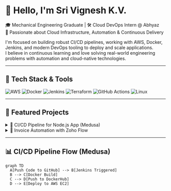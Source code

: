 # 👋 Hello, I'm Sri Vignesh K.V.

🎓 Mechanical Engineering Graduate | 🛠️ Cloud DevOps Intern @ Abhyaz  
🚀 Passionate about Cloud Infrastructure, Automation & Continuous Delivery

I'm focused on building robust CI/CD pipelines, working with AWS, Docker, Jenkins, and modern DevOps tooling to deploy and scale applications.  
I believe in continuous learning and love solving real-world engineering problems with automation and cloud-native technologies.

---

## 🧰 Tech Stack & Tools

![AWS](https://img.shields.io/badge/AWS-FF9900?style=for-the-badge&logo=amazonaws&logoColor=white)
![Docker](https://img.shields.io/badge/Docker-2496ED?style=for-the-badge&logo=docker&logoColor=white)
![Jenkins](https://img.shields.io/badge/Jenkins-D24939?style=for-the-badge&logo=jenkins&logoColor=white)
![Terraform](https://img.shields.io/badge/Terraform-7B42BC?style=for-the-badge&logo=terraform&logoColor=white)
![GitHub Actions](https://img.shields.io/badge/GitHub%20Actions-2088FF?style=for-the-badge&logo=githubactions&logoColor=white)
![Linux](https://img.shields.io/badge/Linux-FCC624?style=for-the-badge&logo=linux&logoColor=black)

---

## 🌟 Featured Projects

<details>
<summary>🔁 CI/CD Pipeline for Node.js App (Medusa)</summary>

A complete CI/CD workflow using **Jenkins**, **Docker**, and **AWS EC2** to automate build, test, and deployment of a Node.js application.

- ✅ Built custom Jenkins pipeline
- ✅ Containerized the app with Docker
- ✅ Hosted on Amazon EC2

🔗 [GitHub Repo](https://github.com/srivigneshkv14/medusa-application)

</details>

<details>
<summary>🤖 Invoice Automation with Zoho Flow</summary>

Automated invoice generation and email notifications using **Zoho Books** and **Zoho Flow** integration.

- 📩 Invoice created in Zoho Books triggers email
- 🔁 Integrated using Zoho Flow custom workflows

</details>

---

## 📊 CI/CD Pipeline Flow (Medusa)

```mermaid
graph TD
  A[Push Code to GitHub] --> B[Jenkins Triggered]
  B --> C[Docker Build]
  C --> D[Push to DockerHub]
  D --> E[Deploy to AWS EC2]
